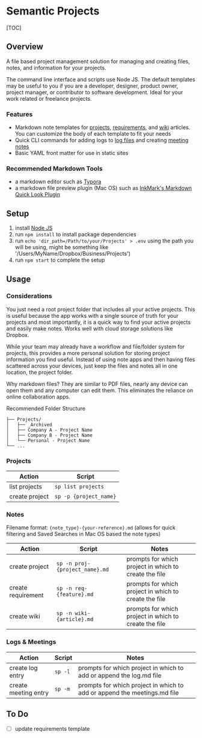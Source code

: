 # Semantic Projects

[TOC]

## Overview

A file based project management solution for managing and creating files, notes, and information for your projects.

The command line interface and scripts use Node JS. The default templates may be useful to you if you are a developer, designer, product owner, project manager, or contributor to software development. Ideal for your work related or freelance projects.

### Features

- Markdown note templates for [projects](./templates/proj.md), [requirements](./templates/req.md), and [wiki](./templates/wiki.md) articles. You can customize the body of each template to fit your needs
- Quick CLI commands for adding logs to [log files](./templates/log.md) and creating [meeting notes](./templates/meetings.md)
- Basic YAML front matter for use in static sites

### Recommended Markdown Tools

- a markdown editor such as [Typora](https://www.typora.io/)
- a markdown file preview plugin (Mac OS) such as [InkMark's Markdown Quick Look Plugin](http://inkmarkapp.com/markdown-quick-look-plugin-mac-os-x/)

## Setup

1. install [Node JS](https://nodejs.org/en/)
2. run `npm install` to install package dependencies
3. run `echo 'dir_path=/Path/to/your/Projects' > .env`
    using the path you will be using, might be something like '/Users/MyName/Dropbox/Business/Projects')
4. run `npm start` to complete the setup

## Usage

### Considerations

You just need a root project folder that includes all your active projects. This is useful because the app works with a single source of truth for your projects and most importantly, it is a quick way to find your active projects and easily make notes. Works well with cloud storage solutions like Dropbox.

While your team may already have a workflow and file/folder system for projects, this provides a more personal solution for storing project information you find useful. Instead of using note apps and then having files scattered across your devices, just keep the files and notes all in one location, the project folder.

Why markdown files? They are similar to PDF files, nearly any device can open them and any computer can edit them. This eliminates the reliance on online collaboration apps.

Recommended Folder Structure

```asci
├── Projects/
│   ├── _Archived
│   ├── Company A - Project Name
│   ├── Company B - Project Name
│   └── Personal - Project Name
└── ...
```

### Projects

| Action | Script |
|-|-|
| list projects | `sp list projects` |
| create project | `sp -p {project_name}` |

### Notes

Filename format: `{note_type}-{your-reference}.md` (allows for quick filtering and Saved Searches in Mac OS based the note types)

| Action | Script | Notes |
|-|-|-|
| create project | `sp -n proj-{project_name}.md` | prompts for which project in which to create the file |
| create requirement | `sp -n req-{feature}.md` | prompts for which project in which to create the file |
| create wiki | `sp -n wiki-{article}.md` | prompts for which project in which to create the file |

### Logs & Meetings

| Action | Script | Notes |
|-|-|-|
| create log entry | `sp -l` | prompts for which project in which to add or append the log.md file |
| create meeting entry | `sp -m` | prompts for which project in which to add or append the meetings.md file |

## To Do

- [ ] update requirements template